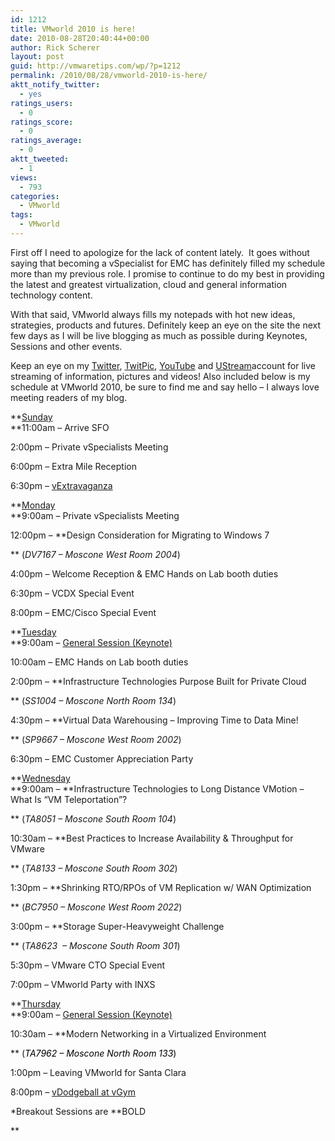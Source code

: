 ```yaml
---
id: 1212
title: VMworld 2010 is here!
date: 2010-08-28T20:40:44+00:00
author: Rick Scherer
layout: post
guid: http://vmwaretips.com/wp/?p=1212
permalink: /2010/08/28/vmworld-2010-is-here/
aktt_notify_twitter:
  - yes
ratings_users:
  - 0
ratings_score:
  - 0
ratings_average:
  - 0
aktt_tweeted:
  - 1
views:
  - 793
categories:
  - VMworld
tags:
  - VMworld
---
```

First off I need to apologize for the lack of content lately.  It goes without saying that becoming a vSpecialist for EMC has definitely filled my schedule more than my previous role. I promise to continue to do my best in providing the latest and greatest virtualization, cloud and general information technology content.

With that said, VMworld always fills my notepads with hot new ideas, strategies, products and futures. Definitely keep an eye on the site the next few days as I will be live blogging as much as possible during Keynotes, Sessions and other events.

Keep an eye on my <a href="http://www.twitter.com/rick_vmwaretips" target="_blank">Twitter</a>, <a href="http://twitpic.com/photos/rick_vmwaretips" target="_blank">TwitPic</a>, <a href="http://www.youtube.com/profile?user=vmwaretips" target="_blank">YouTube</a> and <a href="http://www.ustream.tv/channel/vmwaretips-com" target="_blank">UStream</a>account for live streaming of information, pictures and videos! Also included below is my schedule at VMworld 2010, be sure to find me and say hello &#8211; I always love meeting readers of my blog.

**<span style="text-decoration: underline;">Sunday<br /> </span>**11:00am &#8211; Arrive SFO
  
2:00pm &#8211; Private vSpecialists Meeting
  
6:00pm &#8211; Extra Mile Reception
  
6:30pm &#8211; <a href="http://www.vmunderground.com/?page_id=77" target="_blank">vExtravaganza</a>

**<span style="text-decoration: underline;">Monday<br /> </span>**9:00am &#8211; Private vSpecialists Meeting

12:00pm &#8211; **Design Consideration for Migrating to Windows 7
  
** (_DV7167 &#8211; Moscone West Room 2004_)

4:00pm &#8211; Welcome Reception & EMC Hands on Lab booth duties
  
6:30pm &#8211; VCDX Special Event
  
8:00pm &#8211; EMC/Cisco Special Event

**<span style="text-decoration: underline;">Tuesday<br /> </span>**9:00am &#8211; <a href="http://www.vmworld.com/community/conferences/2010/generalsessions/" target="_blank">General Session (Keynote)</a>
  
10:00am &#8211; EMC Hands on Lab booth duties

2:00pm &#8211; **Infrastructure Technologies Purpose Built for Private Cloud
  
** (_SS1004 &#8211; Moscone North Room 134_)

4:30pm &#8211; **Virtual Data Warehousing – Improving Time to Data Mine!
  
** (_SP9667 &#8211; Moscone West Room 2002_)

6:30pm &#8211; EMC Customer Appreciation Party

**<span style="text-decoration: underline;">Wednesday<br /> </span>**9:00am &#8211; **Infrastructure Technologies to Long Distance VMotion – What Is “VM Teleportation”?
  
** (_TA8051 &#8211; Moscone South Room 104_)

10:30am &#8211; **Best Practices to Increase Availability & Throughput for VMware
  
** (_TA8133 &#8211; Moscone South Room 302_)

1:30pm &#8211; **Shrinking RTO/RPOs of VM Replication w/ WAN Optimization
  
** (_BC7950 &#8211; Moscone West Room 2022_)

3:00pm &#8211; **Storage Super-Heavyweight Challenge
  
** (_TA8623  &#8211; Moscone South Room 301_)

5:30pm &#8211; VMware CTO Special Event
  
7:00pm &#8211; VMworld Party with INXS

**<span style="text-decoration: underline;">Thursday<br /> </span>**9:00am &#8211; <a href="http://www.vmworld.com/community/conferences/2010/generalsessions/" target="_blank">General Session (Keynote)</a>

10:30am &#8211; **Modern Networking in a Virtualized Environment
  
** (<span style="color: #000000;"><em>TA7962 &#8211; Moscone North Room 133</em>)</span>

1:00pm &#8211; Leaving VMworld for Santa Clara
  
8:00pm &#8211; <a href="http://virtualgeek.typepad.com/virtual_geek/2010/08/vmworld-v0dgeball-deathmatch-details.html" target="_blank">vDodgeball at vGym</a>

*Breakout Sessions are **BOLD
  
**